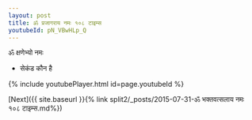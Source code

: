 ```yaml
---
layout: post
title: ॐ प्रजागराय नमः १०८ टाइम्स
youtubeId: pN_VBwHLp_Q
---
```

 
 
 ॐ क्षणेभ्यो नमः  
 
 -  सेकंड कौन है 
 
  
 
  
 
 
 
 
 
 


{% include youtubePlayer.html id=page.youtubeId %}
 
[Next]({{ site.baseurl }}{% link  split2/_posts/2015-07-31-ॐ भक्तवत्सलाय नमः १०८ टाइम्स.md%})
 

